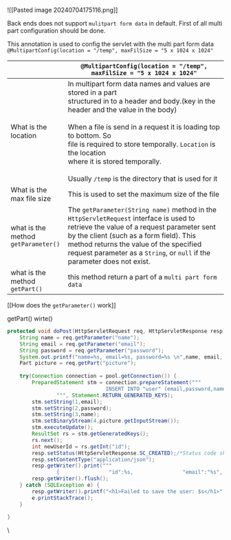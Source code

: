 ![[Pasted image 20240704175116.png]]

Back ends does not support `mulitpart form data` in default. First of all multi part configuration should be done.

This annotation is used to config the servlet with the multi part form data
`@MultipartConfig(location = "/temp", maxFilSize = "5 x 1024 x 1024"`

|                                             | `@MultipartConfig(location = "/temp", maxFilSize = "5 x 1024 x 1024"`                                                                                                                                                                                                                                                                                                                          |
| ------------------------------------------- | ---------------------------------------------------------------------------------------------------------------------------------------------------------------------------------------------------------------------------------------------------------------------------------------------------------------------------------------------------------------------------------------------- |
| What is the location                        | In multipart form data names and values are stored in a part <br>structured in to a header and body.(key in the  header and the value in the body)<br><br>When a file is send in a request it is loading top to bottom. So <br>file is required to store temporally. `Location` is the location <br>where it is stored temporally.<br><br>Usually `/temp` is the directory that is used for it |
| What is the <br>max file size               | This is used to set the maximum size of the file                                                                                                                                                                                                                                                                                                                                               |
| what is the <br>method <br>`getParameter()` | The `getParameter(String name)` method in the `HttpServletRequest` interface is used to retrieve the value of a request parameter sent by the client (such as a form field). This method returns the value of the specified request parameter as a `String`, or `null` if the parameter does not exist.                                                                                        |
| what is the <br>method `getPart()`          | this method return a part of a `multi part form data`                                                                                                                                                                                                                                                                                                                                          |

[[How does the `getParameter()` work]]

getPart()
wirte()


```Java
protected void doPost(HttpServletRequest req, HttpServletResponse resp) throws ServletException, IOException {  
    String name = req.getParameter("name");  
    String email = req.getParameter("email");  
    String password = req.getParameter("password");  
    System.out.printf("name=%s, email=%s, password=%s \n",name, email, password);  
    Part picture = req.getPart("picture");  
  
    try(Connection connection = pool.getConnection()) {  
        PreparedStatement stm = connection.prepareStatement("""  
                                INSERT INTO "user" (email,password,name,picture) VALUES (?,?,?,?)  
                """, Statement.RETURN_GENERATED_KEYS);  
        stm.setString(1,email);  
        stm.setString(2,password);  
        stm.setString(3,name);  
        stm.setBinaryStream(4,picture.getInputStream());  
        stm.executeUpdate();  
        ResultSet rs = stm.getGeneratedKeys();  
        rs.next();  
        int newUserId = rs.getInt("id");  
        resp.setStatus(HttpServletResponse.SC_CREATED);/*Status code should be added before body*/  
        resp.setContentType("application/json");  
        resp.getWriter().print("""  
                {                "id":%s,                "email":"%s",                "name":"%s",                }                """.formatted(newUserId,email,name));  
        resp.getWriter().flush();  
    } catch (SQLException e) {  
        resp.getWriter().printf("<h1>Failed to save the user: $s</h1>".formatted(e.getMessage()));  
        e.printStackTrace();  
    }  
  
}
```
\